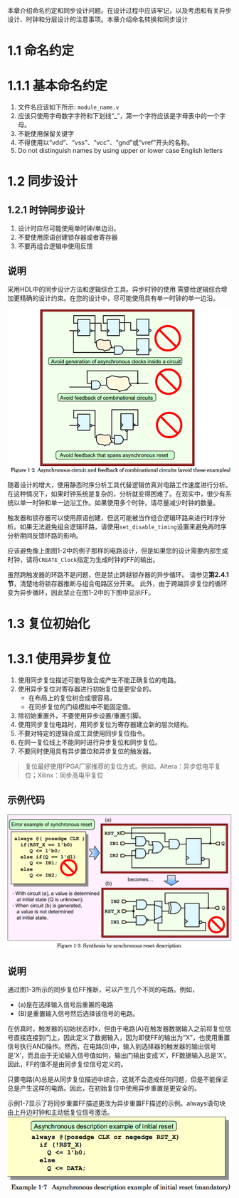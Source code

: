 本章介绍命名约定和同步设计问题。在设计过程中应该牢记，以及考虑和有关异步设计、时钟和分层设计的注意事项。本章介绍命名转换和同步设计

# 1.1 命名约定

# 1.1.1 基本命名约定
1. 文件名应该如下所示: `module_name.v`
2. 应该只使用字母数字字符和下划线“_”，第一个字符应该是字母表中的一个字母。
3. 不能使用保留关键字
4. 不得使用以“vdd”、“vss”、“vcc”、“gnd”或“vref”开头的名称。
5. Do not distinguish names by using upper or lower case English letters 

# 1.2 同步设计
## 1.2.1 时钟同步设计
1. 设计时应尽可能使用单时钟/单边沿。
2. 不要使用原语创建锁存器或者寄存器
3. 不要再组合逻辑中使用反馈

## 说明
采用HDL中的同步设计方法和逻辑综合工具。异步时钟的使用 需要给逻辑综合增加更精确的设计约束。在您的设计中，尽可能使用具有单一时钟的单一边沿。

![pic][1]

随着设计的增大，使用静态时序分析工具代替逻辑仿真对电路工作速度进行分析。在这种情况下，如果时钟系统是复杂的，分析就变得困难了。在现实中，很少有系统以单一时钟和单一边沿工作。如果使用多个时钟，请尽量减少时钟的数量。

触发器和锁存器可以使用原语创建，但这可能被当作组合逻辑环路来进行时序分析。如果无法避免组合逻辑环路，请使用`set_disable_timing`设置来避免再时序分析期间反馈环路的影响。

应该避免像上面图1-2中的例子那样的电路设计，但是如果您的设计需要内部生成时钟，请将`CREATE_Clock`指定为生成时钟的FF的输出。

虽然跨触发器的环路不是问题，但是禁止跨越锁存器的异步循环。 请参见**第2.4.1节**，清楚地将锁存器推断与组合电路区分开来。 此外，由于跨越异步复位的循环变为异步循环，因此禁止在图1-2中的下图中显示FF。

# 1.3 复位初始化

# 1.3.1 使用异步复位
1. 使用同步复位描述可能导致合成产生不能正确复位的电路。
2. 使用异步复位对寄存器进行初始复位是更安全的。
    - 在布局上的复位树合成很容易。
    - 在同步复位的门级模拟中不能固定值。
3. 除初始重置外，不要使用异步设置/重置引脚。
4. 使用同步复位电路时，用同步复位为寄存器建立新的层次结构。
5. 不要对特定的逻辑合成工具使用同步复位指令。
6. 在同一复位线上不能同时进行异步复位和同步复位。
7. 不要同时使用具有异步置位和异步复位的触发器。

> 复位最好使用FPGA厂家推荐的复位方式。例如，Altera：异步低电平复位；Xilinx：同步高电平复位

## 示例代码
![f1-3][2]

## 说明

通过图1-3所示的同步复位FF推断，可以产生几个不同的电路。例如，
* (a)是在选择输入信号后重置的电路
* (B)是重置输入信号然后选择该信号的电路。

在仿真时，触发器的初始状态时`X`，但由于电路(A)在触发器数据输入之前将复位信号直接连接到门上，因此定义了数据输入，因为即使FF的输出为“X”，也使用重置信号执行AND操作。然而，在电路(B)中，输入到选择器的触发器的输出信号是‘X’，而且由于无论输入信号值如何，输出门输出变成‘X’，FF数据输入总是‘X’。因此，FF的值不是由同步复位信号定义的。

只要电路(A)总是从同步复位描述中综合，这就不会造成任何问题，但是不能保证总是产生这样的电路。因此，在初始复位中使用异步重置是更安全的。

示例1-7显示了将同步重置FF描述更改为异步重置FF描述的示例。always语句块由上升边时钟和主动低复位信号激活。
![e1-7][3]

[1]:https://raw.githubusercontent.com/kdurant/note/master/fpga/RTL%20design/image/figure1-2.png
[2]:https://raw.githubusercontent.com/kdurant/note/master/fpga/RTL%20design/image/figure1-3.png
[3]:https://raw.githubusercontent.com/kdurant/note/master/fpga/RTL%20design/image/example1-7.png
